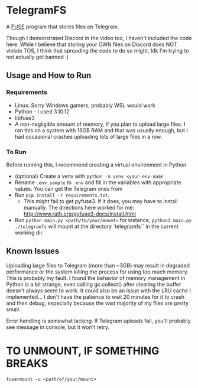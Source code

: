 # TelegramFS
A [FUSE](https://en.wikipedia.org/wiki/Filesystem_in_Userspace) program that stores files on Telegram.

Though I demonstrated Discord in the video too, I haven't included the code here. While I believe that storing your OWN files on Discord does NOT violate TOS, I think that spreading the code to do so might. Idk I'm trying to not actually get banned :)

## Usage and How to Run
### Requirements
- Linux. Sorry Windows gamers, probably WSL would work
- Python - I used 3.10.12
- libfuse3
- A non-negligible amount of memory, if you plan to upload large files. I ran this on a system
with 16GB RAM and that was usually enough, but I had occasional crashes uploading lots of large files in a row.


### To Run
Before running this, I recommend creating a virtual environment in Python.

- (optional) Create a venv with `python -m venv <your-env-name`
- Rename `.env.sample` to `.env` and fill in the variables with appropriate values. You can get the Telegram ones from  
- Run `pip install -r requirements.txt`.
    - This might fail to get pyfuse3. If it does, you may have to install manually. The directions here worked for me: http://www.rath.org/pyfuse3-docs/install.html
- Run `python main.py <path/to/your/mount>` for instance, `python3 main.py ./telegramfs` will mount at the directory `telegramfs`` in the current working dir.

## Known Issues
Uploading large files to Telegram (more than ~3GB) may result in degraded performance or the system
killing the process for using too much memory. This is probably my fault. I found the behavior of memory management in Python is a bit strange, even calling gc.collect() after clearing the buffer doesn't always seem to work. It could also be an issue with the LRU cache I implemented... I don't have the patience to wait 20 minutes for it to crash and then debug, especially because the vast majority of my files are pretty small.

Error handling is somewhat lacking. If Telegram uploads fail, you'll probably see message in console, but it won't retry.

# TO UNMOUNT, IF SOMETHING BREAKS
`fusermount -u <path/of/your/mount>`